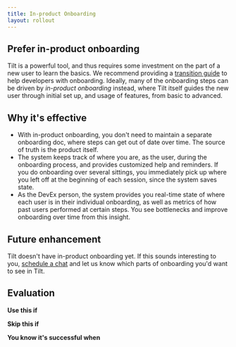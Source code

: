 ```yaml
---
title: In-product Onboarding
layout: rollout
---
```


## Prefer in-product onboarding

Tilt is a powerful tool, and thus requires some investment on the part of a new user to learn the basics. We recommend providing a [transition guide](../rollout/introduce-tilt) to help developers with onboarding. Ideally, many of the onboarding steps can be driven by _in-product onboarding_ instead, where Tilt itself guides the new user through initial set up, and usage of features, from basic to advanced.

## Why it's effective

- With in-product onboarding, you don't need to maintain a separate onboarding doc, where steps can get out of date over time. The source of truth is the product itself.
- The system keeps track of where you are, as the user, during the onboarding process, and provides customized help and reminders. If you do onboarding over several sittings, you immediately pick up where you left off at the beginning of each session, since the system saves state.
- As the DevEx person, the system provides you real-time state of where each user is in their individual onboarding, as well as metrics of how past users performed at certain steps. You see bottlenecks and improve onboarding over time from this insight.

## Future enhancement

Tilt doesn't have in-product onboarding yet. If this sounds interesting to you, [schedule a chat](https://calendly.com/dbentley/tilt-enterprise) and let us know which parts of onboarding you'd want to see in Tilt.

## Evaluation

**Use this if**

**Skip this if**

**You know it's successful when**
